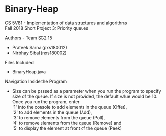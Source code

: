 # Binary-Heap

CS 5V81 - Implementation of data structures and algorithms  
Fall 2018
Short Project 3: Priority queues

Authors - Team SG2 15
- Prateek Sarna (pxs180012)
- Nirbhay Sibal (nxs180002)

Files Included
- BinaryHeap.java

Navigation Inside the Program
- Size can be passed as a parameter when you run the program to specify size of the queue. If size is not provided, the default value would be 10. Once you run the program, enter  
'1' into the console to add elements in the queue (Offer),  
'2' to add elements in the queue (Add),  
'3' to remove elements from the queue (Poll),  
'4' to remove elements from the queue (Remove) and  
'5' to display the element at front of the queue (Peek)
